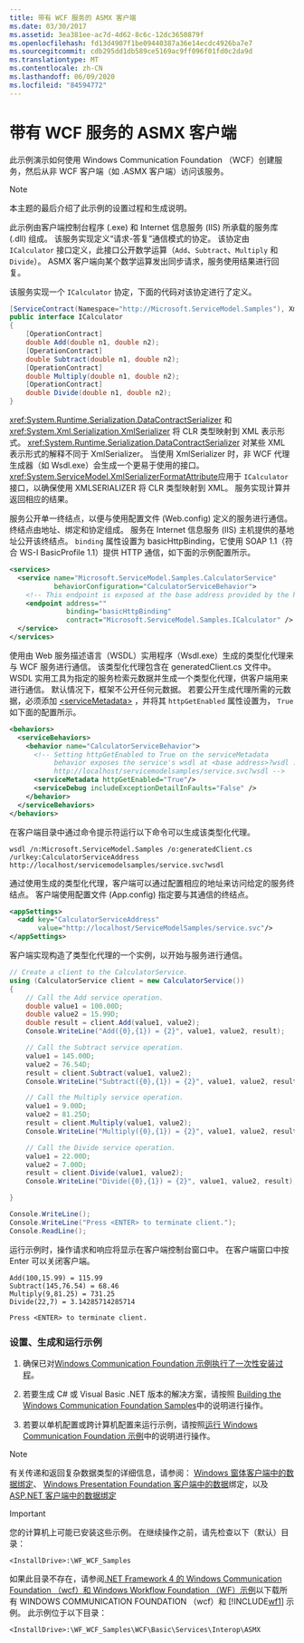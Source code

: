 ```yaml
---
title: 带有 WCF 服务的 ASMX 客户端
ms.date: 03/30/2017
ms.assetid: 3ea381ee-ac7d-4d62-8c6c-12dc3650879f
ms.openlocfilehash: fd13d4907f1be09440387a36e14ecdc4926ba7e7
ms.sourcegitcommit: cdb295dd1db589ce5169ac9ff096f01fd0c2da9d
ms.translationtype: MT
ms.contentlocale: zh-CN
ms.lasthandoff: 06/09/2020
ms.locfileid: "84594772"
---
```

# <a name="asmx-client-with-a-wcf-service"></a>带有 WCF 服务的 ASMX 客户端

此示例演示如何使用 Windows Communication Foundation （WCF）创建服务，然后从非 WCF 客户端（如 .ASMX 客户端）访问该服务。

> [!NOTE]
> 本主题的最后介绍了此示例的设置过程和生成说明。

此示例由客户端控制台程序 (.exe) 和 Internet 信息服务 (IIS) 所承载的服务库 (.dll) 组成。 该服务实现定义“请求-答复”通信模式的协定。 该协定由 `ICalculator` 接口定义，此接口公开数学运算（`Add`、`Subtract`、`Multiply` 和 `Divide`）。 ASMX 客户端向某个数学运算发出同步请求，服务使用结果进行回复。

该服务实现一个 `ICalculator` 协定，下面的代码对该协定进行了定义。

```csharp
[ServiceContract(Namespace="http://Microsoft.ServiceModel.Samples"), XmlSerializerFormat]
public interface ICalculator
{
    [OperationContract]
    double Add(double n1, double n2);
    [OperationContract]
    double Subtract(double n1, double n2);
    [OperationContract]
    double Multiply(double n1, double n2);
    [OperationContract]
    double Divide(double n1, double n2);
}
```

<xref:System.Runtime.Serialization.DataContractSerializer> 和 <xref:System.Xml.Serialization.XmlSerializer> 将 CLR 类型映射到 XML 表示形式。 <xref:System.Runtime.Serialization.DataContractSerializer> 对某些 XML 表示形式的解释不同于 XmlSerializer。 当使用 XmlSerializer 时，非 WCF 代理生成器（如 Wsdl.exe）会生成一个更易于使用的接口。 <xref:System.ServiceModel.XmlSerializerFormatAttribute>应用于 `ICalculator` 接口，以确保使用 XMLSERIALIZER 将 CLR 类型映射到 XML。 服务实现计算并返回相应的结果。

服务公开单一终结点，以便与使用配置文件 (Web.config) 定义的服务进行通信。 终结点由地址、绑定和协定组成。 服务在 Internet 信息服务 (IIS) 主机提供的基地址公开该终结点。 `binding` 属性设置为 basicHttpBinding，它使用 SOAP 1.1（符合 WS-I BasicProfile 1.1）提供 HTTP 通信，如下面的示例配置所示。

```xml
<services>
  <service name="Microsoft.ServiceModel.Samples.CalculatorService"
           behaviorConfiguration="CalculatorServiceBehavior">
    <!-- This endpoint is exposed at the base address provided by the host: http://localhost/servicemodelsamples/service.svc.  -->
    <endpoint address=""
              binding="basicHttpBinding"
              contract="Microsoft.ServiceModel.Samples.ICalculator" />
  </service>
</services>
```

使用由 Web 服务描述语言（WSDL）实用程序（Wsdl.exe）生成的类型化代理来与 WCF 服务进行通信。 该类型化代理包含在 generatedClient.cs 文件中。 WSDL 实用工具为指定的服务检索元数据并生成一个类型化代理，供客户端用来进行通信。 默认情况下，框架不公开任何元数据。 若要公开生成代理所需的元数据，必须添加 [\<serviceMetadata>](../../configure-apps/file-schema/wcf/servicemetadata.md) ，并将其 `httpGetEnabled` 属性设置为， `True` 如下面的配置所示。

```xml
<behaviors>
  <serviceBehaviors>
    <behavior name="CalculatorServiceBehavior">
      <!-- Setting httpGetEnabled to True on the serviceMetadata
           behavior exposes the service's wsdl at <base address>?wsdl :
           http://localhost/servicemodelsamples/service.svc?wsdl -->
      <serviceMetadata httpGetEnabled="True"/>
      <serviceDebug includeExceptionDetailInFaults="False" />
    </behavior>
  </serviceBehaviors>
</behaviors>
```

在客户端目录中通过命令提示符运行以下命令可以生成该类型化代理。

```console
wsdl /n:Microsoft.ServiceModel.Samples /o:generatedClient.cs /urlkey:CalculatorServiceAddress http://localhost/servicemodelsamples/service.svc?wsdl
```

通过使用生成的类型化代理，客户端可以通过配置相应的地址来访问给定的服务终结点。 客户端使用配置文件 (App.config) 指定要与其通信的终结点。

```xml
<appSettings>
  <add key="CalculatorServiceAddress"
       value="http://localhost/ServiceModelSamples/service.svc"/>
</appSettings>
```

客户端实现构造了类型化代理的一个实例，以开始与服务进行通信。

```csharp
// Create a client to the CalculatorService.
using (CalculatorService client = new CalculatorService())
{
    // Call the Add service operation.
    double value1 = 100.00D;
    double value2 = 15.99D;
    double result = client.Add(value1, value2);
    Console.WriteLine("Add({0},{1}) = {2}", value1, value2, result);

    // Call the Subtract service operation.
    value1 = 145.00D;
    value2 = 76.54D;
    result = client.Subtract(value1, value2);
    Console.WriteLine("Subtract({0},{1}) = {2}", value1, value2, result);

    // Call the Multiply service operation.
    value1 = 9.00D;
    value2 = 81.25D;
    result = client.Multiply(value1, value2);
    Console.WriteLine("Multiply({0},{1}) = {2}", value1, value2, result);

    // Call the Divide service operation.
    value1 = 22.00D;
    value2 = 7.00D;
    result = client.Divide(value1, value2);
    Console.WriteLine("Divide({0},{1}) = {2}", value1, value2, result);

}

Console.WriteLine();
Console.WriteLine("Press <ENTER> to terminate client.");
Console.ReadLine();
```

运行示例时，操作请求和响应将显示在客户端控制台窗口中。 在客户端窗口中按 Enter 可以关闭客户端。

```console
Add(100,15.99) = 115.99
Subtract(145,76.54) = 68.46
Multiply(9,81.25) = 731.25
Divide(22,7) = 3.14285714285714

Press <ENTER> to terminate client.
```

### <a name="to-set-up-build-and-run-the-sample"></a>设置、生成和运行示例

1. 确保已对[Windows Communication Foundation 示例执行了一次性安装过程](one-time-setup-procedure-for-the-wcf-samples.md)。

2. 若要生成 C# 或 Visual Basic .NET 版本的解决方案，请按照 [Building the Windows Communication Foundation Samples](building-the-samples.md)中的说明进行操作。

3. 若要以单机配置或跨计算机配置来运行示例，请按照[运行 Windows Communication Foundation 示例](running-the-samples.md)中的说明进行操作。

> [!NOTE]
> 有关传递和返回复杂数据类型的详细信息，请参阅： [Windows 窗体客户端中的数据绑定](data-binding-in-a-windows-forms-client.md)、 [Windows Presentation Foundation 客户端中的数据](data-binding-in-a-wpf-client.md)绑定，以及[ASP.NET 客户端中的数据绑定](data-binding-in-an-aspnet-client.md)

> [!IMPORTANT]
> 您的计算机上可能已安装这些示例。 在继续操作之前，请先检查以下（默认）目录：
>
> `<InstallDrive>:\WF_WCF_Samples`
>
> 如果此目录不存在，请参阅[.NET Framework 4 的 Windows Communication Foundation （wcf）和 Windows Workflow Foundation （WF）示例](https://www.microsoft.com/download/details.aspx?id=21459)以下载所有 WINDOWS COMMUNICATION FOUNDATION （wcf）和 [!INCLUDE[wf1](../../../../includes/wf1-md.md)] 示例。 此示例位于以下目录：
>
> `<InstallDrive>:\WF_WCF_Samples\WCF\Basic\Services\Interop\ASMX`
